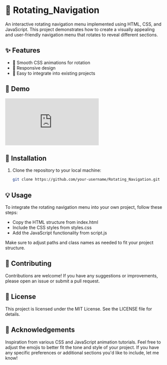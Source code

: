 # 🌟 Rotating_Navigation

An interactive rotating navigation menu implemented using HTML, CSS, and JavaScript. This project demonstrates how to create a visually appealing and user-friendly navigation menu that rotates to reveal different sections.

## ✨ Features

- 🎨 Smooth CSS animations for rotation
- 📱 Responsive design
- 🔧 Easy to integrate into existing projects

## 🎥 Demo

![Rotating Navigation Demo](http://127.0.0.1:5500/project/index.html) <!-- Add a link to a demo GIF or image here -->

## 🚀 Installation

1. Clone the repository to your local machine:

   ```bash
   git clone https://github.com/your-username/Rotating_Navigation.git
   ```
## 💡 Usage
  To integrate the rotating navigation menu into your own project, follow these steps:
  - Copy the HTML structure from index.html
  - Include the CSS styles from styles.css
  - Add the JavaScript functionality from script.js

  Make sure to adjust paths and class names as needed to fit your project structure.
## 🤝 Contributing
Contributions are welcome! If you have any suggestions or improvements, please open an issue or submit a pull request.
## 📜 License
This project is licensed under the MIT License. See the LICENSE file for details.
## 🙏 Acknowledgements
Inspiration from various CSS and JavaScript animation tutorials.
Feel free to adjust the emojis to better fit the tone and style of your project. 
If you have any specific preferences or additional sections you'd like to include, let me know!

